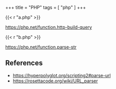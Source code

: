 +++
title = "PHP"
tags = [ "php" ]
+++

{{< r "a.php" >}}

<https://php.net/function.http-build-query>

{{< r "b.php" >}}

<https://php.net/function.parse-str>

## References

- <https://hyperpolyglot.org/scripting2#parse-url>
- <https://rosettacode.org/wiki/URL_parser>
